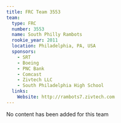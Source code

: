 ```yaml
---
title: FRC Team 3553
team:
  type: FRC
  number: 3553
  name: South Philly Rambots
  rookie_year: 2011
  location: Philadelphia, PA, USA
  sponsors:
    - SRT
    - Boeing
    - PNC Bank
    - Comcast
    - Zivtech LLC
    - South Philadelphia High School
  links:
    Website: http://rambots7.zivtech.com
---
```

No content has been added for this team